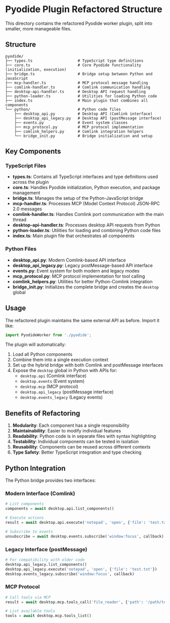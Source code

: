 # Pyodide Plugin Refactored Structure

This directory contains the refactored Pyodide worker plugin, split into smaller, more manageable files.

## Structure

```
pyodide/
├── types.ts                    # TypeScript type definitions
├── core.ts                     # Core Pyodide functionality (initialization, execution)
├── bridge.ts                   # Bridge setup between Python and JavaScript
├── mcp-handler.ts              # MCP protocol message handling
├── comlink-handler.ts          # Comlink communication handling
├── desktop-api-handler.ts      # Desktop API request handling
├── python-loader.ts            # Utilities for loading Python code
├── index.ts                    # Main plugin that combines all components
└── python/                     # Python code files
    ├── desktop_api.py          # Desktop API (Comlink interface)
    ├── desktop_api_legacy.py   # Desktop API (postMessage interface)
    ├── events.py               # Event system classes
    ├── mcp_protocol.py         # MCP protocol implementation
    ├── comlink_helpers.py      # Comlink integration helpers
    └── bridge_init.py          # Bridge initialization and setup
```

## Key Components

### TypeScript Files

- **types.ts**: Contains all TypeScript interfaces and type definitions used across the plugin
- **core.ts**: Handles Pyodide initialization, Python execution, and package management
- **bridge.ts**: Manages the setup of the Python-JavaScript bridge
- **mcp-handler.ts**: Processes MCP (Model Context Protocol) JSON-RPC 2.0 messages
- **comlink-handler.ts**: Handles Comlink port communication with the main thread
- **desktop-api-handler.ts**: Processes desktop API requests from Python
- **python-loader.ts**: Utilities for loading and combining Python code files
- **index.ts**: Main plugin file that orchestrates all components

### Python Files

- **desktop_api.py**: Modern Comlink-based API interface
- **desktop_api_legacy.py**: Legacy postMessage-based API interface
- **events.py**: Event system for both modern and legacy modes
- **mcp_protocol.py**: MCP protocol implementation for tool calling
- **comlink_helpers.py**: Utilities for better Python-Comlink integration
- **bridge_init.py**: Initializes the complete bridge and creates the `desktop` global

## Usage

The refactored plugin maintains the same external API as before. Import it like:

```typescript
import PyodideWorker from './pyodide';
```

The plugin will automatically:
1. Load all Python components
2. Combine them into a single execution context
3. Set up the hybrid bridge with both Comlink and postMessage interfaces
4. Expose the `desktop` global in Python with APIs for:
   - `desktop.api` (Comlink interface)
   - `desktop.events` (Event system)
   - `desktop.mcp` (MCP protocol)
   - `desktop.api_legacy` (postMessage interface)
   - `desktop.events_legacy` (Legacy events)

## Benefits of Refactoring

1. **Modularity**: Each component has a single responsibility
2. **Maintainability**: Easier to modify individual features
3. **Readability**: Python code is in separate files with syntax highlighting
4. **Testability**: Individual components can be tested in isolation
5. **Reusability**: Components can be reused across different contexts
6. **Type Safety**: Better TypeScript integration and type checking

## Python Integration

The Python bridge provides two interfaces:

### Modern Interface (Comlink)
```python
# List components
components = await desktop.api.list_components()

# Execute actions  
result = await desktop.api.execute('notepad', 'open', {'file': 'test.txt'})

# Subscribe to events
unsubscribe = await desktop.events.subscribe('window:focus', callback)
```

### Legacy Interface (postMessage)
```python
# For compatibility with older code
desktop.api_legacy.list_components()
desktop.api_legacy.execute('notepad', 'open', {'file': 'test.txt'})
desktop.events_legacy.subscribe('window:focus', callback)
```

### MCP Protocol
```python
# Call tools via MCP
result = await desktop.mcp.tools_call('file_reader', {'path': '/path/to/file'})

# List available tools
tools = await desktop.mcp.tools_list()
```
